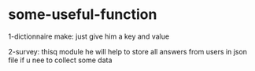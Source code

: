 # some-useful-function
1-dictionnaire make:
just give him a key and value 


2-survey:
thisq module he will help to store all answers from users in json file if u nee to collect some data 


